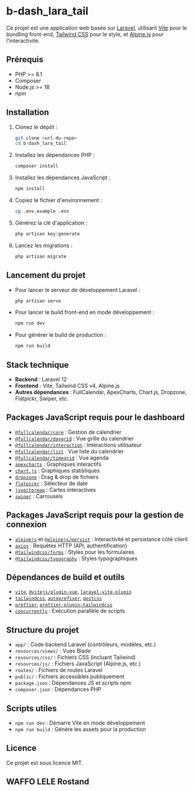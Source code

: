 # b-dash_lara_tail

Ce projet est une application web basée sur [Laravel](https://laravel.com/), utilisant [Vite](https://vitejs.dev/) pour le bundling front-end, [Tailwind CSS](https://tailwindcss.com/) pour le style, et [Alpine.js](https://alpinejs.dev/) pour l'interactivité.

## Prérequis

- PHP >= 8.1
- Composer
- Node.js >= 18
- npm

## Installation

1. Clonez le dépôt :
   ```sh
   git clone <url-du-repo>
   cd b-dash_lara_tail
   ```

2. Installez les dépendances PHP :
   ```sh
   composer install
   ```

3. Installez les dépendances JavaScript :
   ```sh
   npm install
   ```

4. Copiez le fichier d'environnement :
   ```sh
   cp .env.example .env
   ```

5. Générez la clé d'application :
   ```sh
   php artisan key:generate
   ```

6. Lancez les migrations :
   ```sh
   php artisan migrate
   ```

## Lancement du projet

- Pour lancer le serveur de développement Laravel :
  ```sh
  php artisan serve
  ```

- Pour lancer le build front-end en mode développement :
  ```sh
  npm run dev
  ```

- Pour générer le build de production :
  ```sh
  npm run build
  ```

## Stack technique

- **Backend** : Laravel 12
- **Frontend** : Vite, Tailwind CSS v4, Alpine.js
- **Autres dépendances** : FullCalendar, ApexCharts, Chart.js, Dropzone, Flatpickr, Swiper, etc.

## Packages JavaScript requis pour le dashboard

- [`@fullcalendar/core`](https://www.npmjs.com/package/@fullcalendar/core) : Gestion de calendrier
- [`@fullcalendar/daygrid`](https://www.npmjs.com/package/@fullcalendar/daygrid) : Vue grille du calendrier
- [`@fullcalendar/interaction`](https://www.npmjs.com/package/@fullcalendar/interaction) : Interactions utilisateur
- [`@fullcalendar/list`](https://www.npmjs.com/package/@fullcalendar/list) : Vue liste du calendrier
- [`@fullcalendar/timegrid`](https://www.npmjs.com/package/@fullcalendar/timegrid) : Vue agenda
- [`apexcharts`](https://www.npmjs.com/package/apexcharts) : Graphiques interactifs
- [`chart.js`](https://www.npmjs.com/package/chart.js) : Graphiques statistiques
- [`dropzone`](https://www.npmjs.com/package/dropzone) : Drag & drop de fichiers
- [`flatpickr`](https://www.npmjs.com/package/flatpickr) : Sélecteur de date
- [`jsvectormap`](https://www.npmjs.com/package/jsvectormap) : Cartes interactives
- [`swiper`](https://www.npmjs.com/package/swiper) : Carrousels

## Packages JavaScript requis pour la gestion de connexion

- [`alpinejs`](https://www.npmjs.com/package/alpinejs) et [`@alpinejs/persist`](https://www.npmjs.com/package/@alpinejs/persist) : Interactivité et persistance côté client
- [`axios`](https://www.npmjs.com/package/axios) : Requêtes HTTP (API, authentification)
- [`@tailwindcss/forms`](https://www.npmjs.com/package/@tailwindcss/forms) : Styles pour les formulaires
- [`@tailwindcss/typography`](https://www.npmjs.com/package/@tailwindcss/typography) : Styles typographiques

## Dépendances de build et outils

- [`vite`](https://www.npmjs.com/package/vite), [`@vitejs/plugin-vue`](https://www.npmjs.com/package/@vitejs/plugin-vue), [`laravel-vite-plugin`](https://www.npmjs.com/package/laravel-vite-plugin)
- [`tailwindcss`](https://www.npmjs.com/package/tailwindcss), [`autoprefixer`](https://www.npmjs.com/package/autoprefixer), [`postcss`](https://www.npmjs.com/package/postcss)
- [`prettier`](https://www.npmjs.com/package/prettier), [`prettier-plugin-tailwindcss`](https://www.npmjs.com/package/prettier-plugin-tailwindcss)
- [`concurrently`](https://www.npmjs.com/package/concurrently) : Exécution parallèle de scripts

## Structure du projet

- `app/` : Code backend Laravel (contrôleurs, modèles, etc.)
- `resources/views/` : Vues Blade
- `resources/css/` : Fichiers CSS (incluant Tailwind)
- `resources/js/` : Fichiers JavaScript (Alpine.js, etc.)
- `routes/` : Fichiers de routes Laravel
- `public/` : Fichiers accessibles publiquement
- `package.json` : Dépendances JS et scripts npm
- `composer.json` : Dépendances PHP

## Scripts utiles

- `npm run dev` : Démarre Vite en mode développement
- `npm run build` : Génère les assets pour la production

## Licence

Ce projet est sous licence MIT.
## WAFFO LELE Rostand
